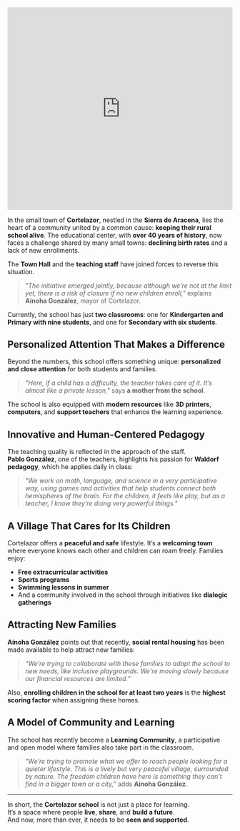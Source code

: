 ﻿<div style="position: relative; width: 100%; padding-bottom: 90%; height: 0; overflow: hidden;">
    <iframe 
        src="https://www.facebook.com/plugins/video.php?href=https%3A%2F%2Fwww.facebook.com%2Fcortelazorlareal%2Fvideos%2F1014796130108902%2F&width=734&show_text=true&height=524&appId" 
        style="position: absolute; top: 0; left: 0; width: 100%; height: 100%; border: none; overflow: hidden;" 
        style="border:none;overflow:hidden" 
        scrolling="no" 
        frameborder="0" 
        allowfullscreen="true" 
        allow="autoplay; clipboard-write; encrypted-media; picture-in-picture; web-share" 
        allowFullScreen="true">
    </iframe>
</div>

In the small town of **Cortelazor**, nestled in the **Sierra de Aracena**, lies the heart of a community united by a common cause: **keeping their rural school alive**. The educational center, with **over 40 years of history**, now faces a challenge shared by many small towns: **declining birth rates** and a lack of new enrollments.

The **Town Hall** and the **teaching staff** have joined forces to reverse this situation.  
> *"The initiative emerged jointly, because although we’re not at the limit yet, there is a risk of closure if no new children enroll,"* explains **Ainoha González**, mayor of Cortelazor.

Currently, the school has just **two classrooms**: one for **Kindergarten and Primary with nine students**, and one for **Secondary with six students**.

## **Personalized Attention That Makes a Difference**

Beyond the numbers, this school offers something unique: **personalized and close attention** for both students and families.  
> *"Here, if a child has a difficulty, the teacher takes care of it. It’s almost like a private lesson,"* says **a mother from the school**.

The school is also equipped with **modern resources** like **3D printers**, **computers**, and **support teachers** that enhance the learning experience.

## **Innovative and Human-Centered Pedagogy**

The teaching quality is reflected in the approach of the staff.  
**Pablo González**, one of the teachers, highlights his passion for **Waldorf pedagogy**, which he applies daily in class:

> *"We work on math, language, and science in a very participative way, using games and activities that help students connect both hemispheres of the brain. For the children, it feels like play, but as a teacher, I know they’re doing very powerful things."*

## **A Village That Cares for Its Children**

Cortelazor offers a **peaceful and safe** lifestyle. It’s a **welcoming town** where everyone knows each other and children can roam freely. Families enjoy:

- **Free extracurricular activities**
- **Sports programs**
- **Swimming lessons in summer**
- And a community involved in the school through initiatives like **dialogic gatherings**

## **Attracting New Families**

**Ainoha González** points out that recently, **social rental housing** has been made available to help attract new families:

> *“We’re trying to collaborate with these families to adapt the school to new needs, like inclusive playgrounds. We're moving slowly because our financial resources are limited.”*

Also, **enrolling children in the school for at least two years** is the **highest scoring factor** when assigning these homes.

## **A Model of Community and Learning**

The school has recently become a **Learning Community**, a participative and open model where families also take part in the classroom.

> *"We’re trying to promote what we offer to reach people looking for a quieter lifestyle. This is a lively but very peaceful village, surrounded by nature. The freedom children have here is something they can’t find in a bigger town or a city,"* adds **Ainoha González**.

---

In short, the **Cortelazor school** is not just a place for learning.  
It’s a space where people **live**, **share**, and **build a future**.  
And now, more than ever, it needs to be **seen and supported**.
